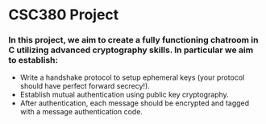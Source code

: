 # CSC380 Project

### In this project, we aim to create a fully functioning chatroom in C utilizing advanced cryptography skills. In particular we aim to establish:
* Write a handshake protocol to setup ephemeral keys (your protocol should have perfect forward secrecy!).
* Establish mutual authentication using public key cryptography.
* After authentication, each message should be encrypted and tagged with a message authentication code. 
